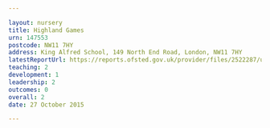 ```yaml
---

layout: nursery
title: Highland Games
urn: 147553
postcode: NW11 7HY
address: King Alfred School, 149 North End Road, London, NW11 7HY
latestReportUrl: https://reports.ofsted.gov.uk/provider/files/2522287/urn/147553.pdf
teaching: 2
development: 1
leadership: 2
outcomes: 0
overall: 2
date: 27 October 2015

---
```

